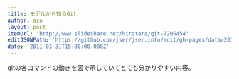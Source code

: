 ```yaml
---
title: モデルから知るGit
author: azu
layout: post
itemUrl: 'http://www.slideshare.net/hiratara/git-7205454'
editJSONPath: 'https://github.com/jser/jser.info/edit/gh-pages/data/2011/03/index.json'
date: '2011-03-31T15:00:00.000Z'
---
```

gitの各コマンドの動きを図で示していてとても分かりやすい内容。
